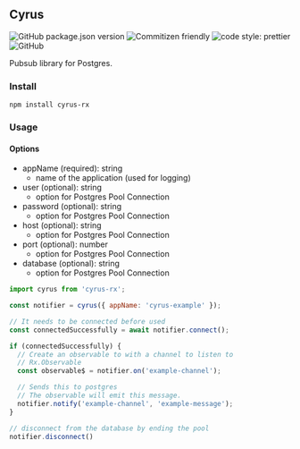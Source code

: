 Cyrus
---
![GitHub package.json version](https://img.shields.io/github/package-json/v/JamesTeague/cyrus) ![Commitizen friendly](https://img.shields.io/badge/commitizen-friendly-brightgreen.svg) ![code style: prettier](https://img.shields.io/badge/code_style-prettier-ff69b4.svg) ![GitHub](https://img.shields.io/github/license/JamesTeague/typescript-template)

Pubsub library for Postgres.

### Install
```
npm install cyrus-rx
```

### Usage
#### Options
- appName (required): string
    - name of the application (used for logging)
- user (optional): string
    - option for Postgres Pool Connection
- password (optional): string
    - option for Postgres Pool Connection
- host (optional): string
    - option for Postgres Pool Connection
- port (optional): number
    - option for Postgres Pool Connection
- database (optional): string
    - option for Postgres Pool Connection


```javascript
import cyrus from 'cyrus-rx';

const notifier = cyrus({ appName: 'cyrus-example' });

// It needs to be connected before used
const connectedSuccessfully = await notifier.connect();

if (connectedSuccessfully) {
  // Create an observable to with a channel to listen to
  // Rx.Observable
  const observable$ = notifier.on('example-channel');

  // Sends this to postgres
  // The observable will emit this message.
  notifier.notify('example-channel', 'example-message');
}

// disconnect from the database by ending the pool
notifier.disconnect()
```
